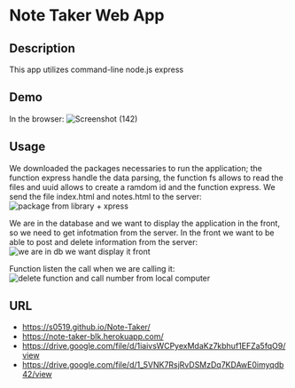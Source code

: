 # Note Taker Web App 

## Description 
This app utilizes command-line node.js express


## Demo 
In the browser:
![Screenshot (142)](https://user-images.githubusercontent.com/80322588/120903155-1e953680-c60a-11eb-92ea-f5f9de539dfb.png)


## Usage
We downloaded the packages necessaries to run the application; the function express handle the data parsing, the function fs allows to read the files and uuid allows to create a ramdom id and the function express. We send the file index.html and notes.html to the server:
![package from library + xpress](https://user-images.githubusercontent.com/80322588/120903449-ceb76f00-c60b-11eb-9edb-ff20fc8679a6.png)


We are in the database and we want to display the application in the front,
so we need to get infotmation from the server. In the front we want to be able to post and delete information from the server:
![we are in db we want display it front ](https://user-images.githubusercontent.com/80322588/120903461-dd9e2180-c60b-11eb-8590-7fab245bd0d5.png)


Function listen the call when we are calling it:
![delete function and call number from local computer ](https://user-images.githubusercontent.com/80322588/120903500-04f4ee80-c60c-11eb-9ea3-4871f61e2b80.png)


## URL
*  https://s0519.github.io/Note-Taker/ 
* https://note-taker-blk.herokuapp.com/
* https://drive.google.com/file/d/1iaivsWCPyexMdaKz7kbhuf1EFZa5fqO9/view
* https://drive.google.com/file/d/1_5VNK7RsjRvDSMzDq7KDAwE0imyqdb42/view

 




